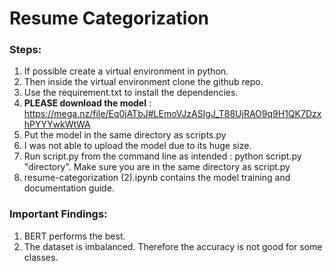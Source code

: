 # Resume Categorization

### Steps:
  1. If possible create a virtual environment in python.
  2. Then inside the virtual environment clone the github repo.
  3. Use the requirement.txt to install the dependencies.
  4. **PLEASE download the model** : https://mega.nz/file/Eq0jATbJ#LEmoVJzASIgJ_T88UjRAO9q9H1QK7DzxhPYYYwkWtWA
  5. Put the model in the same directory as scripts.py
  6. I was not able to upload the model due to its huge size.
  7. Run script.py from the command line as intended : python script.py "directory". Make sure you are in the same directory as script.py
  8. resume-categorization (2).ipynb contains the model training and documentation guide.


### Important Findings:
  1. BERT performs the best.
  2. The dataset is imbalanced. Therefore the accuracy is not good for some classes.
     
